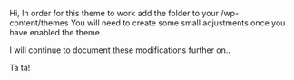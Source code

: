 Hi,
In order for this theme to work add the folder to your <wordpress-root>/wp-content/themes
You will need to create some small adjustments once you have enabled the theme.

I will continue to document these modifications further on..

Ta ta!
